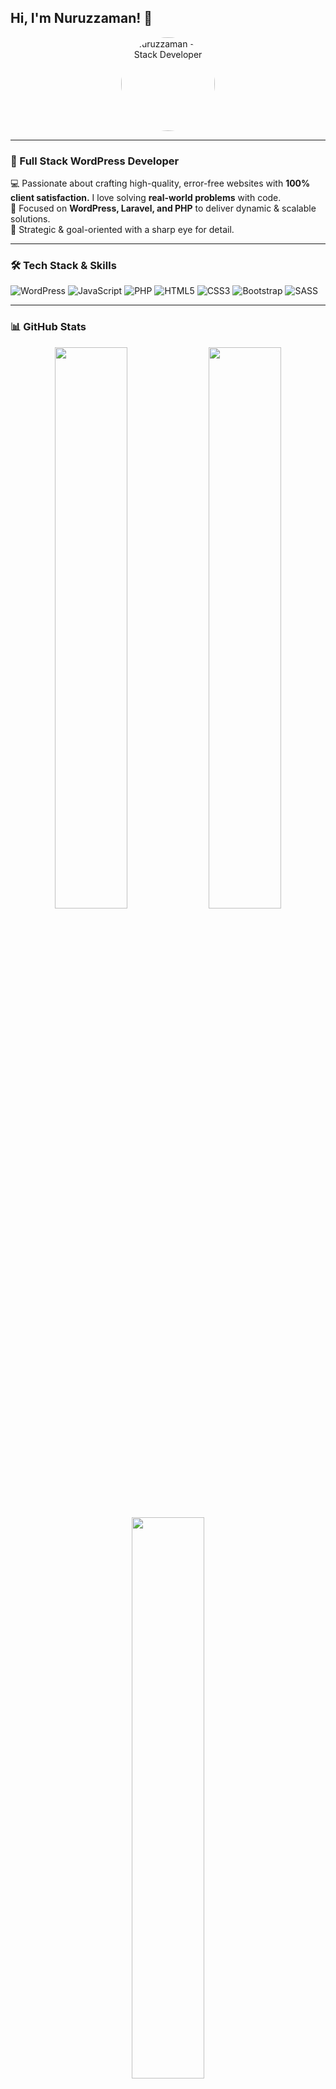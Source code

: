 ## Hi, I'm Nuruzzaman! 👋

<p align="center">
  <img src="https://avatars.githubusercontent.com/u/143626417?s=400&u=406ee741520b834ea62fe3be15be20c39aaddcc1&v=4" 
       alt="Nuruzzaman - Full Stack Developer" 
       width="150" height="150" 
       style="border-radius: 50%;">
</p>

---

### 🚀 Full Stack WordPress Developer  
💻 Passionate about crafting high-quality, error-free websites with **100% client satisfaction.** I love solving **real-world problems** with code.  
🔎 Focused on **WordPress, Laravel, and PHP** to deliver dynamic & scalable solutions.  
🎯 Strategic & goal-oriented with a sharp eye for detail.

---

### 🛠️ Tech Stack & Skills  

![WordPress](https://img.shields.io/badge/WordPress-21759B?style=for-the-badge&logo=wordpress&logoColor=white)
![JavaScript](https://img.shields.io/badge/JavaScript-F7DF1E?style=for-the-badge&logo=javascript&logoColor=black)
![PHP](https://img.shields.io/badge/PHP-777BB4?style=for-the-badge&logo=php&logoColor=white)
![HTML5](https://img.shields.io/badge/HTML5-E34F26?style=for-the-badge&logo=html5&logoColor=white)
![CSS3](https://img.shields.io/badge/CSS3-1572B6?style=for-the-badge&logo=css3&logoColor=white)
![Bootstrap](https://img.shields.io/badge/Bootstrap-7952B3?style=for-the-badge&logo=bootstrap&logoColor=white)
![SASS](https://img.shields.io/badge/SASS-CC6699?style=for-the-badge&logo=sass&logoColor=white)

---

### 📊 GitHub Stats  
<div align="center">
  <img src="https://github-readme-stats.vercel.app/api?username=devnuruzzaman&show_icons=true&theme=radical" width="48%" />
  <img src="https://github-readme-streak-stats.herokuapp.com/?user=devnuruzzaman&theme=radical" width="48%" />
  <br/>
  <img src="https://github-readme-stats.vercel.app/api/top-langs/?username=devnuruzzaman&layout=compact&theme=radical" width="48%" />
</div>

---

### 🌐 Connect With Me  
<div align="center">
  <a href="https://www.linkedin.com/in/devnuruzzaman"><img src="https://img.shields.io/badge/LinkedIn-0077B5?style=for-the-badge&logo=linkedin&logoColor=white"/></a>
  <a href="https://twitter.com/devnuruzzamanbd_"><img src="https://img.shields.io/badge/Twitter-1DA1F2?style=for-the-badge&logo=twitter&logoColor=white"/></a>
  <a href="https://www.facebook.com/devnuruzzaman.74"><img src="https://img.shields.io/badge/Facebook-1877F2?style=for-the-badge&logo=facebook&logoColor=white"/></a>
  <a href="https://www.instagram.com/devnuruzzaman.2022"><img src="https://img.shields.io/badge/Instagram-E4405F?style=for-the-badge&logo=instagram&logoColor=white"/></a>
  <a href="https://github.com/devnuruzzaman"><img src="https://img.shields.io/badge/GitHub-181717?style=for-the-badge&logo=github&logoColor=white"/></a>
</div>

---

### 📧 Business Inquiries  
📩 **Email:** [nuruzzamanbce1@gmail.com](mailto:nuruzzamanbce1@gmail.com)
